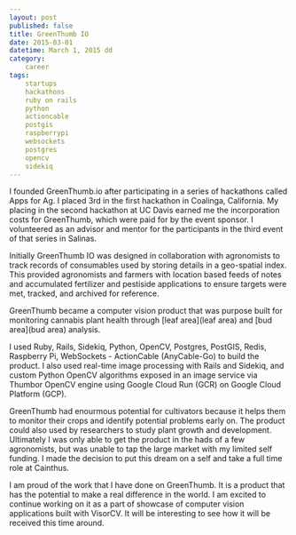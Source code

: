```yaml
---
layout: post
published: false
title: GreenThumb IO
date: 2015-03-01
datetime: March 1, 2015 dd
category:
    career
tags:
    startups
    hackathons
    ruby on rails
    python
    actioncable
    postgis
    raspberrypi
    websockets
    postgres
    opencv
    sidekiq
---
```


I founded GreenThumb.io after participating in a series of hackathons called Apps for Ag. I placed 3rd in the first hackathon in Coalinga, California. My placing in the second hackathon at UC Davis earned me the incorporation costs for GreenThumb, which were paid for by the event sponsor. I volunteered as an advisor and mentor for the participants in the third event of that series in Salinas.


Initially GreenThumb IO was designed in collaboration with agronomists to track records of consumables used by storing details in a geo-spatial index. This provided agronomists and farmers with location based feeds of notes and accumulated fertilizer and pestiside applications to ensure targets were met, tracked, and archived for reference.

GreenThumb became a computer vision product that was purpose built for monitoring cannabis plant health through [leaf area](leaf area) and [bud area](bud area) analysis. 

I used Ruby, Rails, Sidekiq, Python, OpenCV, Postgres, PostGIS, Redis, Raspberry Pi, WebSockets - ActionCable (AnyCable-Go) to build the product. I also used real-time image processing with Rails and Sidekiq, and custom Python OpenCV algorithms exposed in an image service via Thumbor OpenCV engine using Google Cloud Run (GCR) on Google Cloud Platform (GCP).

GreenThumb had enourmous potential for cultivators because it helps them to monitor their crops and identify potential problems early on. The product could also used by researchers to study plant growth and development. Ultimately I was only able to get the product in the hads of a few agronomists, but was unable to tap the large market with my limited self funding. I made the decision to put this dream on a self and take a full time role at Cainthus.

I am proud of the work that I have done on GreenThumb. It is a product that has the potential to make a real difference in the world. I am excited to continue working on it as a part of showcase of computer vision applications built with VisorCV. It will be interesting to see how it will be received this time around.
